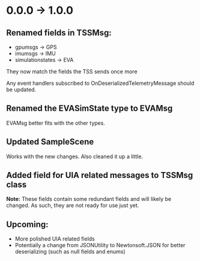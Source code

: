 # 0.0.0 -> 1.0.0
## Renamed fields in TSSMsg:
- gpumsgs -> GPS
- imumsgs -> IMU
- simulationstates -> EVA

They now match the fields the TSS sends once more

Any event handlers subscribed to OnDeserializedTelemetryMessage should be updated.

## Renamed the EVASimState type to EVAMsg
EVAMsg better fits with the other types.

## Updated SampleScene
Works with the new changes. Also cleaned it up a little.
 
## Added field for UIA related messages to TSSMsg class
**Note:** These fields contain some redundant fields and will likely be changed. As such, they are not ready for use just yet.

## Upcoming:
- More polished UIA related fields
- Potentially a change from JSONUtility to Newtonsoft.JSON for better deserializing (such as null fields and enums)